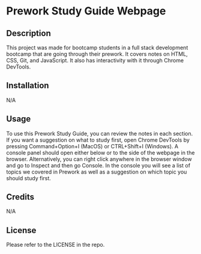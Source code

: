 # Prework Study Guide Webpage

## Description

This project was made for bootcamp students in a full stack development bootcamp that are going through their prework. It covers notes on HTML, CSS, Git, and JavaScript. It also has interactivity with it through Chrome DevTools.

## Installation

N/A

## Usage

To use this Prework Study Guide, you can review the notes in each section. If you want a suggestion on what to study first, open Chrome DevTools by pressing Command+Option+I (MacOS) or CTRL+Shift+I (Windows). A console panel should open either below or to the side of the webpage in the browser. Alternatively, you can right click anywhere in the browser window and go to Inspect and then go Console. In the console you will see a list of topics we covered in Prework as well as a suggestion on which topic you should study first.

## Credits

N/A

## License

Please refer to the LICENSE in the repo.